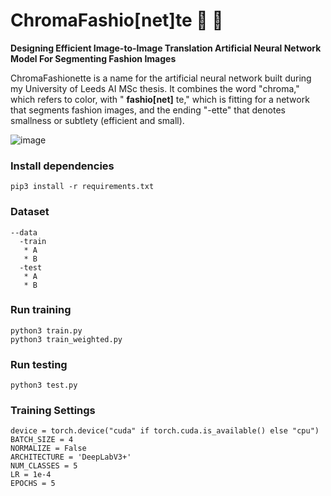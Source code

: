 # ChromaFashio[net]te :dress: :brain:
**Designing Efficient Image-to-Image Translation Artificial Neural Network Model For Segmenting Fashion Images**

ChromaFashionette is a name for the artificial neural network built during my University of Leeds AI MSc thesis.
It combines the word "chroma," which refers to color, with " **fashio[net]** te," which is fitting for a network that segments fashion images, and the ending "-ette" that denotes smallness or subtlety (efficient and small).

![image](https://user-images.githubusercontent.com/46696280/216799057-8225705b-b6be-4854-bfc9-6a9b33ef9886.png)


### Install dependencies
```shell
pip3 install -r requirements.txt
```

### Dataset

```shell
--data
  -train
   * A
   * B
  -test
   * A
   * B
```

### Run training 
```shell
python3 train.py
python3 train_weighted.py
```

### Run testing
```shell
python3 test.py
```

### Training Settings

```shell
device = torch.device("cuda" if torch.cuda.is_available() else "cpu")
BATCH_SIZE = 4
NORMALIZE = False
ARCHITECTURE = 'DeepLabV3+'
NUM_CLASSES = 5 
LR = 1e-4
EPOCHS = 5
```

